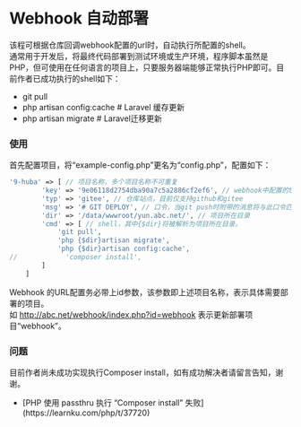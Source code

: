 # Webhook 自动部署

该程可根据仓库回调webhook配置的url时，自动执行所配置的shell。
<br>
通常用于开发后，将最终代码部署到测试环境或生产环境，程序脚本虽然是PHP，但可使用在任何语言的项目上，只要服务器端能够正常执行PHP即可。目前作者已成功执行的shell如下：
<ul>
    <li>git pull</li>
    <li>php artisan config:cache # Laravel 缓存更新</li>
    <li>php artisan migrate # Laravel迁移更新</li>
</ul>



### 使用

首先配置项目，将“example-config.php”更名为“config.php”，配置如下：
```php
'9-huba' => [ // 项目名称，多个项目名称不可重复
        'key' => '9e06118d2754dba90a7c5a2886cf2ef6', // webhook中配置的token
        'typ' => 'gitee', // 仓库站点，目前仅支持github和gitee
        'msg' => '# GIT DEPLOY', // 口令，当git push时附带的消息将与此口令匹配（大小写敏感），完全一致时执行shell
        'dir' => '/data/wwwroot/yun.abc.net/', // 项目所在目录
        'cmd' => [ // shell，其中{$dir}将被解析为项目所在目录。
            'git pull',
            'php {$dir}artisan migrate',
            'php {$dir}artisan config:cache',
//            'composer install',
        ]
    ]
```

Webhook 的URL配置务必带上id参数，该参数即上述项目名称，表示具体需要部署的项目。
<br> 如 http://abc.net/webhook/index.php?id=webhook 表示更新部署项目“webhook”。 

### 问题
目前作者尚未成功实现执行Composer install，如有成功解决者请留言告知，谢谢。
<ul>
<li> [PHP 使用 passthru 执行 “Composer install” 失败](https://learnku.com/php/t/37720) </li>
</ul>
